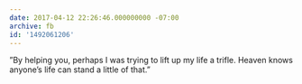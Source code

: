 ```yaml
---
date: 2017-04-12 22:26:46.000000000 -07:00
archive: fb
id: '1492061206'
---
```


”By helping you, perhaps I was trying to lift up my life a trifle. Heaven knows anyone’s life can stand a little of that.”
